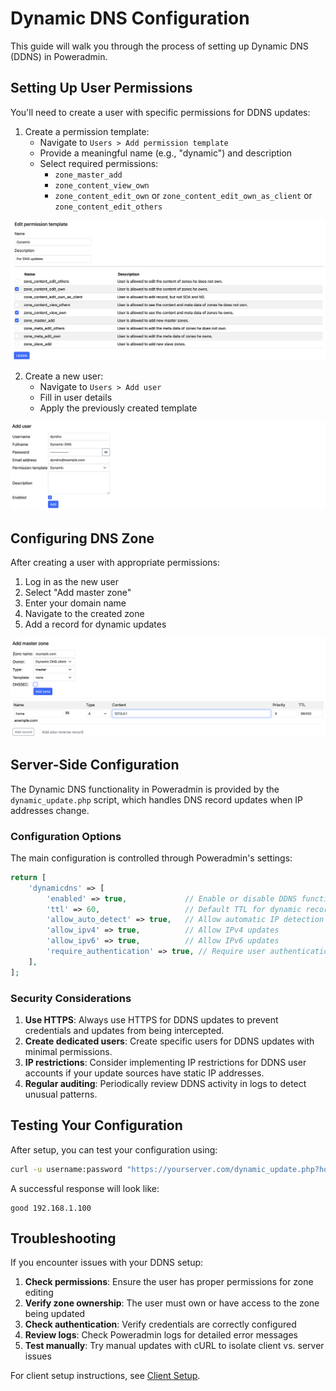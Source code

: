 # Dynamic DNS Configuration

This guide will walk you through the process of setting up Dynamic DNS (DDNS) in Poweradmin.

## Setting Up User Permissions

You'll need to create a user with specific permissions for DDNS updates:

1. Create a permission template:
    - Navigate to `Users > Add permission template`
    - Provide a meaningful name (e.g., "dynamic") and description
    - Select required permissions:
        - `zone_master_add`
        - `zone_content_view_own`
        - `zone_content_edit_own` or `zone_content_edit_own_as_client` or `zone_content_edit_others`

![Permission Template Setup](../../screenshots/dynamic_update_01.png)

2. Create a new user:
    - Navigate to `Users > Add user`
    - Fill in user details
    - Apply the previously created template

![User Creation](../../screenshots/dynamic_update_02.png)

## Configuring DNS Zone

After creating a user with appropriate permissions:

1. Log in as the new user
2. Select "Add master zone"
3. Enter your domain name
4. Navigate to the created zone
5. Add a record for dynamic updates

![Zone Creation](../../screenshots/dynamic_update_03.png)
![Record Configuration](../../screenshots/dynamic_update_04.png)

## Server-Side Configuration

The Dynamic DNS functionality in Poweradmin is provided by the `dynamic_update.php` script, which handles DNS record updates when IP addresses change.

### Configuration Options

The main configuration is controlled through Poweradmin's settings:

```php
return [
    'dynamicdns' => [
        'enabled' => true,             // Enable or disable DDNS functionality
        'ttl' => 60,                   // Default TTL for dynamic records (in seconds)
        'allow_auto_detect' => true,   // Allow automatic IP detection
        'allow_ipv4' => true,          // Allow IPv4 updates
        'allow_ipv6' => true,          // Allow IPv6 updates
        'require_authentication' => true, // Require user authentication
    ],
];
```

### Security Considerations

1. **Use HTTPS**: Always use HTTPS for DDNS updates to prevent credentials and updates from being intercepted.
2. **Create dedicated users**: Create specific users for DDNS updates with minimal permissions.
3. **IP restrictions**: Consider implementing IP restrictions for DDNS user accounts if your update sources have static IP addresses.
4. **Regular auditing**: Periodically review DDNS activity in logs to detect unusual patterns.

## Testing Your Configuration

After setup, you can test your configuration using:

```bash
curl -u username:password "https://yourserver.com/dynamic_update.php?hostname=host.yourdomain.com&myip=auto"
```

A successful response will look like:
```
good 192.168.1.100
```

## Troubleshooting

If you encounter issues with your DDNS setup:

1. **Check permissions**: Ensure the user has proper permissions for zone editing
2. **Verify zone ownership**: The user must own or have access to the zone being updated
3. **Check authentication**: Verify credentials are correctly configured
4. **Review logs**: Check Poweradmin logs for detailed error messages
5. **Test manually**: Try manual updates with cURL to isolate client vs. server issues

For client setup instructions, see [Client Setup](client-setup.md).